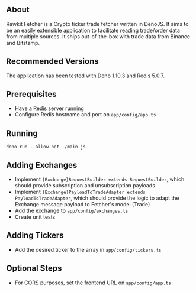 ## About

Rawkit Fetcher is a Crypto ticker trade fetcher written in DenoJS. It aims to be an easily extensible application to facilitate reading trade/order data from multiple sources.
It ships out-of-the-box with trade data from Binance and Bitstamp.

## Recommended Versions

The application has been tested with Deno 1.10.3 and Redis 5.0.7.

## Prerequisites

* Have a Redis server running
* Configure Redis hostname and port on `app/config/app.ts`

## Running

```
deno run --allow-net ./main.js
```

## Adding Exchanges

* Implement `{Exchange}RequestBuilder extends RequestBuilder`, which should provide subscription and unsubscription payloads
* Implement `{Exchange}PayloadToTradeAdapter extends PayloadToTradeAdapter`, which should provide the logic to adapt the Exchange message payload to Fetcher's model (Trade)
* Add the exchange to `app/config/exchanges.ts`
* Create unit tests

## Adding Tickers

* Add the desired ticker to the array in `app/config/tickers.ts`

## Optional Steps

* For CORS purposes, set the frontend URL on `app/config/app.ts`
